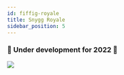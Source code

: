 ```yaml
---
id: fiffig-royale
title: Snygg Royale
sidebar_position: 5
---
```


### 🚧 Under development for 2022 🚧

![](/img/niftyroyale_v01.png)
